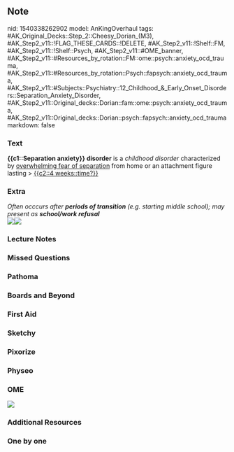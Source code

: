 ## Note
nid: 1540338262902
model: AnKingOverhaul
tags: #AK_Original_Decks::Step_2::Cheesy_Dorian_(M3), #AK_Step2_v11::!FLAG_THESE_CARDS::!DELETE, #AK_Step2_v11::!Shelf::FM, #AK_Step2_v11::!Shelf::Psych, #AK_Step2_v11::#OME_banner, #AK_Step2_v11::#Resources_by_rotation::FM::ome::psych::anxiety_ocd_trauma, #AK_Step2_v11::#Resources_by_rotation::Psych::fapsych::anxiety_ocd_trauma, #AK_Step2_v11::#Subjects::Psychiatry::12_Childhood_&_Early_Onset_Disorders::Separation_Anxiety_Disorder, #AK_Step2_v11::Original_decks::Dorian::fam::ome::psych::anxiety_ocd_trauma, #AK_Step2_v11::Original_decks::Dorian::psych::fapsych::anxiety_ocd_trauma
markdown: false

### Text
<div>
  <b>{{c1::Separation anxiety}} disorder</b> is a <i>childhood
  disorder</i> characterized by <u>overwhelming fear of
  separation</u> from home or an attachment figure lasting >
  <u>{{c2::4 weeks::time?}}</u>
</div>

### Extra
<div>
  <i>Often occcurs after <b>periods of transition</b> (e.g.
  starting middle school); may present as <b>school/work
  refusal</b></i>
</div><img src="paste-610774414262273.jpg"><img src=
"paste-371347167379457.jpg">

### Lecture Notes


### Missed Questions


### Pathoma


### Boards and Beyond


### First Aid


### Sketchy


### Pixorize


### Physeo


### OME
<div class="ome-widget">
  <a href="https://onlinemeded.org?ref=anki"><img src=
  "_OME_AnkiFlashcards_General_4.png"></a>
</div>

### Additional Resources


### One by one

